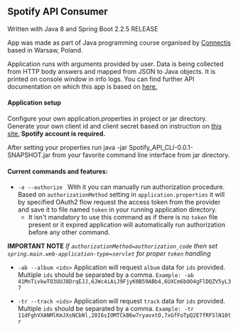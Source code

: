 ## Spotify API Consumer

Written with Java 8 and Spring Boot 2.2.5 RELEASE

App was made as part of Java programming course organised by [Connectis](https://www.connectis.pl/) based in Warsaw, Poland.

Application runs with arguments provided by user.
Data is being collected from HTTP body answers and mapped from JSON to Java objects. 
It is printed on console window in info logs.
You can find further API documentation on which this app is based on [here.](https://developer.spotify.com/documentation/web-api/)



#### Application setup

Configure your own application.properties in project or jar directory.
Generate your own client id and client secret based on instruction on [this site.](https://developer.spotify.com/documentation/general/guides/app-settings/#register-your-app)
**Spotify account is required.**
 
After setting your properties run java -jar Spotify_API_CLI-0.0.1-SNAPSHOT.jar <command>  from 
your favorite command line interface from jar directory.


#### Current commands and features:
* `-a --authorize `
With it you can manually run authorization procedure. 
Based on `authorizationMethod` setting in `application.properties` it will by 
specified OAuth2 flow
request the access token from the provider and save it to file named `token` in your 
running application directory. 
    * It isn't mandatory to use this command as if there is no `token` file present or 
it expired application will automatically run authorization before any other command.

**IMPORTANT NOTE** _If `authorizationMethod=authorization_code` 
then set `spring.main.web-application-type=servlet` for proper `token` handling_



* `-ab --album <ids>` Application will request `album` data for `ids` provided. 
Multiple `ids` should be separated by a comma. 
`Example: -ab 41MnTivkwTO3UUJ8DrqEJJ,6JWc4iAiJ9FjyK0B59ABb4,6UXCm6bOO4gFlDQZV5yL37`

* `-tr --track <ids>` Application will request `track` data for `ids` provided. 
Multiple `ids` should be separated by a comma.
`Example: -tr 11dFghVXANMlKmJXsNCbNl,20I6sIOMTCkB6w7ryavxtO,7xGfFoTpQ2E7fRF5lN10tr`
